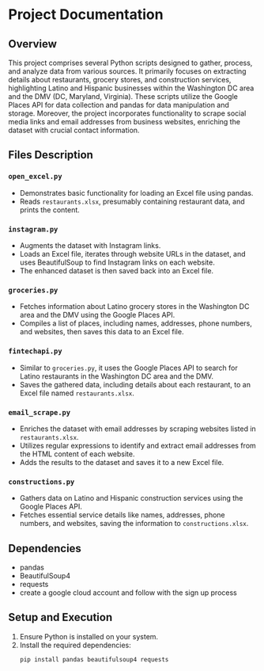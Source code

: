 # Project Documentation

## Overview
This project comprises several Python scripts designed to gather, process, and analyze data from various sources. It primarily focuses on extracting details about restaurants, grocery stores, and construction services, highlighting Latino and Hispanic businesses within the Washington DC area and the DMV (DC, Maryland, Virginia). These scripts utilize the Google Places API for data collection and pandas for data manipulation and storage. Moreover, the project incorporates functionality to scrape social media links and email addresses from business websites, enriching the dataset with crucial contact information.

## Files Description

### `open_excel.py`
- Demonstrates basic functionality for loading an Excel file using pandas.
- Reads `restaurants.xlsx`, presumably containing restaurant data, and prints the content.

### `instagram.py`
- Augments the dataset with Instagram links.
- Loads an Excel file, iterates through website URLs in the dataset, and uses BeautifulSoup to find Instagram links on each website.
- The enhanced dataset is then saved back into an Excel file.

### `groceries.py`
- Fetches information about Latino grocery stores in the Washington DC area and the DMV using the Google Places API.
- Compiles a list of places, including names, addresses, phone numbers, and websites, then saves this data to an Excel file.

### `fintechapi.py`
- Similar to `groceries.py`, it uses the Google Places API to search for Latino restaurants in the Washington DC area and the DMV.
- Saves the gathered data, including details about each restaurant, to an Excel file named `restaurants.xlsx`.

### `email_scrape.py`
- Enriches the dataset with email addresses by scraping websites listed in `restaurants.xlsx`.
- Utilizes regular expressions to identify and extract email addresses from the HTML content of each website.
- Adds the results to the dataset and saves it to a new Excel file.

### `constructions.py`
- Gathers data on Latino and Hispanic construction services using the Google Places API.
- Fetches essential service details like names, addresses, phone numbers, and websites, saving the information to `constructions.xlsx`.

## Dependencies
- pandas
- BeautifulSoup4
- requests
- create a google cloud account and follow with the sign up process

## Setup and Execution
1. Ensure Python is installed on your system.
2. Install the required dependencies:
   ```sh
   pip install pandas beautifulsoup4 requests
